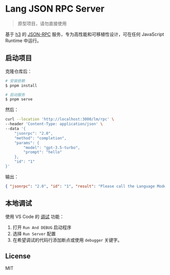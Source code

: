 # Lang JSON RPC Server

> 原型项目，请勿直接使用

基于 [h3](https://h3.unjs.io/) 的 [JSON-RPC](https://www.jsonrpc.org/specification) 服务，专为高性能和可移植性设计，可在任何 JavaScript Runtime 中运行。

## 启动项目

克隆仓库后：

```bash
# 安装依赖
$ pnpm install

# 启动服务
$ pnpm serve
```

然后：

```sh
curl --location 'http://localhost:3000/lm/rpc' \
--header 'Content-Type: application/json' \
--data '{
    "jsonrpc": "2.0",
    "method": "completion",
    "params": {
        "model": "gpt-3.5-turbo",
        "prompt": "hello"
    },
    "id": "1"
}'
```

输出：

```json
{ "jsonrpc": "2.0", "id": "1", "result": "Please call the Language Model API" }
```

## 本地调试

使用 VS Code 的 [调试](https://code.visualstudio.com/docs/editor/debugging) 功能：

1. 打开 `Run And DEBUG` 启动程序
2. 选择 `Run Server` 配置
3. 在希望调试的代码行添加断点或使用 `debugger` 关键字。

## License

MIT

